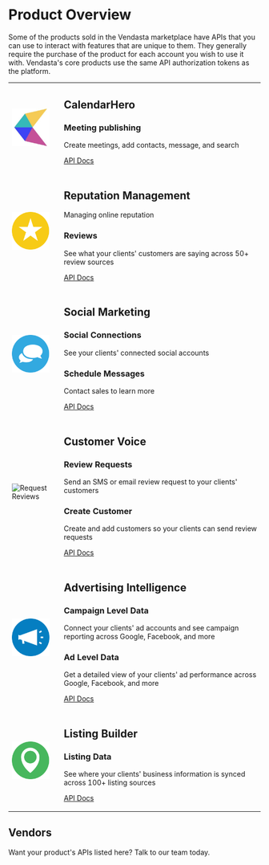 # Product Overview

Some of the products sold in the Vendasta marketplace have APIs that you can use to interact with features that are unique to them. They generally require the purchase of the product for each account you wish to use it with. Vendasta's core products use the same API authorization tokens as the platform. 

<table>
<tr>
<td>
<img src="https://raw.githubusercontent.com/vendasta/api-gateway-docs/master/docs/Overview/logos/logoCalenderHero.png" alt="Calendar Scheduling" class="sl-image" style="width:75px"/>
</td><td>

## CalendarHero

### Meeting publishing

Create meetings, add contacts, message, and search

[API Docs](../Guides/CalendarHero.md)

</td>
</tr>
<tr>
<td>
<img src="https://raw.githubusercontent.com/vendasta/api-gateway-docs/master/docs/Overview/logos/logoRepMan.png" alt="Managing online reputation" class="sl-image" style="width:75px"/>
</td><td>

## Reputation Management
Managing online reputation

### Reviews

See what your clients' customers are saying across 50+ review sources

[API Docs](../../openapi/reputation/reputation.yaml)

</td>
</tr>
<tr>
<td>
<img src="https://raw.githubusercontent.com/vendasta/api-gateway-docs/master/docs/Overview/logos/logoSM.png" alt="Social Media Management" class="sl-image" style="width:75px"/>
</td><td>

## Social Marketing

### Social Connections

See your clients' connected social accounts 

### Schedule Messages

Contact sales to learn more

[API Docs](../../openapi/social/social.yaml)

</td>
</tr>
<tr>
<td>
<img src="https://raw.githubusercontent.com/vendasta/api-gateway-docs/master/docs/Overview/logos/logoCV.png" alt="Request Reviews" class="sl-image" style="width:75px"/>
</td><td>

## Customer Voice

### Review Requests

Send an SMS or email review request to your clients' customers

### Create Customer

Create and add customers so your clients can send review requests

[API Docs](../../openapi/customervoice/customervoice.yaml)

</td>
</tr>
<tr>
<td>
<img src="https://raw.githubusercontent.com/vendasta/api-gateway-docs/master/docs/Overview/logos/logoAdIntel.png" alt="Advertising reporting" class="sl-image" style="width:75px"/>
</td><td>

## Advertising Intelligence 

### Campaign Level Data
Connect your clients' ad accounts and see campaign reporting across Google, Facebook, and more

### Ad Level Data

Get a detailed view of your clients' ad performance across Google, Facebook, and more

[API Docs](../../openapi/advertising/advertising.yaml)

</td>
</tr>
<tr>
<td>
<img src="https://raw.githubusercontent.com/vendasta/api-gateway-docs/master/docs/Overview/logos/logoLB.png" alt="Listing accuracy" class="sl-image" style="width:75px"/>
</td><td>

## Listing Builder

### Listing Data

See where your clients' business information is synced across 100+ listing sources

[API Docs](../../openapi/listings/listings.yaml)

</td>
</tr>
</table>

## Vendors
Want your product's APIs listed here? Talk to our team today.